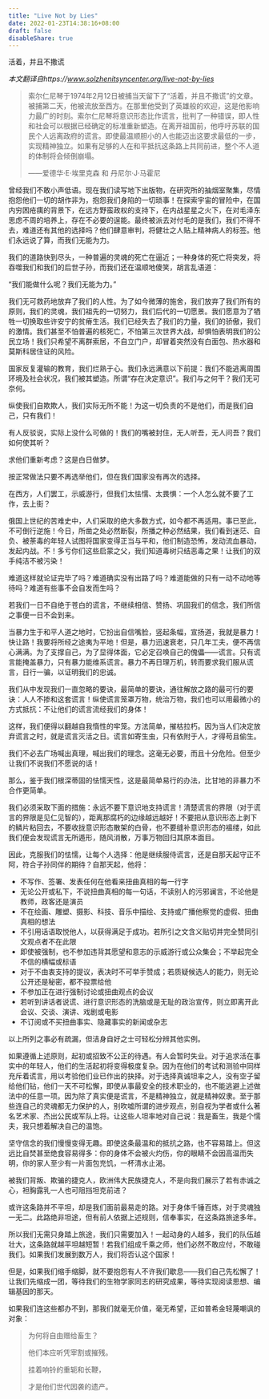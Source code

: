 ```yaml
---
title: "Live Not by Lies"
date: 2022-01-23T14:38:16+08:00
draft: false
disableShare: true
---
```




活着，并且不撒谎

*本文翻译自https://www.solzhenitsyncenter.org/live-not-by-lies*

> 索尔仁尼琴于1974年2月12日被捕当天留下了“活着，并且不撒谎”的文章。被捕第二天，他被流放至西方。在那里他受到了英雄般的欢迎，这是他影响力最广的时刻。索尔仁尼琴将意识形态比作谎言，批判了一种错误，即人性和社会可以根据已经确定的标准重新塑造。在离开祖国前，他呼吁苏联的国民个人远离政府的谎言。即使最温顺胆小的人也能迈出这要求最低的一步，实现精神独立。如果有足够的人在和平抵抗这条路上共同前进，整个不人道的体制将会倾倒崩塌。
>
> ——爱德华·E·埃里克森 和 丹尼尔·J·马霍尼

曾经我们不敢小声低语。现在我们读写地下出版物，在研究所的抽烟室聚集，尽情抱怨他们一切的胡作非为，抱怨我们身陷的一切琐事！在探索宇宙的冒险中，在国内穷困疮痍的背景下，在远方野蛮政权的支持下，在内战星星之火下，在对毛泽东思虑不周的培养上，存在不必要的逞能。最终被派去对付毛的是我们，我们不得不去，难道还有其他的选择吗？他们肆意审判，将健壮之人贴上精神病人的标签。他们永远说了算，而我们无能为力。

我们的道路快到尽头，一种普遍的灵魂的死亡在逼近；一种身体的死亡将突发，将吞噬我们和我们的后世子孙，而我们还在温顺地傻笑，胡言乱语道：

“我们能做什么呢？我们无能为力。”

我们无可救药地放弃了我们的人性。为了如今微薄的施舍，我们放弃了我们所有的原则，我们的灵魂，我们祖先的一切努力，我们后代的一切愿景。我们愿意为了牺牲一切换取些许安宁的贫瘠生活。我们已经失去了我们的力量，我们的骄傲，我们的激情。我们甚至不怕普遍的核死亡，不怕第三次世界大战，却惧怕表明我们的公民立场！我们只希望不离群索居，不自立门户，却冒着突然没有白面包、热水器和莫斯科居住证的风险。

国家反复灌输的教育，我们烂熟于心。我们永远满意以下前提：我们不能逃离周围环境及社会状况，我们被其塑造。所谓“存在决定意识”。我们与之何干？我们无可奈何。

纵使我们自欺欺人，我们实际无所不能！为这一切负责的不是他们，而是我们自己，只有我们！

有人反驳说，实际上没什么可做的！我们的嘴被封住，无人听吾，无人问吾？我们如何使其听？

求他们重新考虑？这是白日做梦。

按正常做法只要不再选举他们，但在我们国家没有再次的选择。

在西方，人们罢工，示威游行，但我们太怯懦、太畏惧：一个人怎么就不要了工作，去上街？

俄国上世纪的苦难史中，人们采取的绝大多数方式，如今都不再适用。事已至此，不可倒行逆施！今日，所凿之处必然断裂，所播之种必然结果，我们看到迷茫、自负、被荼毒的年轻人试图将国家变得正当与平和，他们制造恐怖，发动流血暴动，发起内战。不！多亏你们这些启蒙之父，我们知道毒树只结恶毒之果！让我们的双手纯洁不被污染！

难道这样就论证完毕了吗？难道确实没有出路了吗？难道能做的只有一动不动地等待吗？难道有些事不会自发而生吗？

若我们一日不自绝于苍白的谎言，不继续相信、赞扬、巩固我们的信念，我们所信之事便一日不会到来。

当暴力生于和平人道之地时，它扮出自信嘴脸，竖起条幅，宣扬道，我就是暴力！快让路！我要将所经之途夷为平地！但是，暴力迅速衰老，只几年工夫，便不再信心满满。为了支撑自己，为了显得体面，它必定召唤自己的傀儡——谎言。只有谎言能掩盖暴力，只有暴力能维系谎言。暴力不再日理万机，转而要求我们服从谎言，日行一骗，以证明我们的忠诚。

我们从中发现我们一直忽略的要诀，最简单的要诀，通往解放之路的最可行的要诀：人人不掺和这套谎言！纵使谎言笼罩万物，统治万物，我们也可以用最微小的方式抵抗：不让他们的谎言流经我们的身体！

这样，我们便得以翻越自我惰性的牢笼。方法简单，摧枯拉朽。因为当人们决定放弃谎言之时，就是谎言灭活之日。谎言如寄生虫，只有依附于人，才得苟且偷生。

我们不必去广场喊出真理，喊出我们的理念。这毫无必要，而且十分危险。但至少让我们不说我们不愿说的话！

那么，鉴于我们根深蒂固的怯懦天性，这是最简单易行的办法，比甘地的非暴力不合作更简单。

我们必须采取下面的措施：永远不要下意识地支持谎言！清楚谎言的界限（对于谎言的界限是见仁见智的），距离那腐朽的边缘越远越好！不要把从意识形态上剥下的鳞片粘回去，不要收拢意识形态散架的白骨，也不要缝补意识形态的褞缕，如此我们便会发现谎言无所遁形，随风消散，万事万物回归其原本面目。

因此，克服我们的怯懦，让每个人选择：他是继续服侍谎言，还是自那天起守正不阿，符合子孙同伴的期待？自那天起，他将：

- 不写作、签署、发表任何在他看来扭曲真相的每一行字
- 无论公开或私下，不说扭曲真相的每一句话，不读别人的污邪谰言，不论他是教师，政客还是演员
- 不在绘画、雕塑、摄影、科技、音乐中描绘、支持或广播他察觉的虚假、扭曲真相的想法
- 不引用话语取悦他人，以获得满足于成功。若所引之文含义贴切并完全赞同引文观点者不在此限
- 即使被强制，也不参加违背其愿望和意志的示威游行或公众集会；不举起完全不信的横幅或标语
- 对于不由衷支持的提议，表决时不可举手赞成；若质疑候选人的能力，则无论公开还是秘密，都不投票给他
- 不参加正在进行强制讨论或扭曲观点的会议
- 若听到讲话者说谎、进行意识形态的洗脑或是无耻的政治宣传，则立即离开此会议、交谈、演讲、戏剧或电影
- 不订阅或不买扭曲事实、隐藏事实的新闻或杂志

以上所列之事必有疏漏，但洁身自好之士可轻松分辨其他实例。

如果遵循上述原则，起初或招致不公正的待遇。有人会暂时失业。对于追求活在事实中的年轻人，他们的生活起初将变得极度复杂。因为在他们的考试和测验中同样充斥着谎言，用以考验他们业已作出的抉择。对于选择真诚坦率之人，没有空子留给他们钻，他们一天不可松懈，即使从事最安全的技术职业的，也不能逃避上述做法中的任意一项。因为除了真实便是谎言，不是精神独立，就是精神奴隶。至于那些连自己的灵魂都无力保护的人，别吹嘘所谓的进步观点，别自视为学者或什么著名艺术家、杰出公民或军队上将。让这些人坦率地对自己说：我是畜生，我是个懦夫，我只想着解决自己的温饱。

坚守信念的我们慢慢变得无趣。即使这条最温和的抵抗之路，也不容易踏上。但这远比自焚甚至绝食容易得多：你的身体不会被火灼伤，你的眼睛不会因高温而失明，你的家人至少有一片面包充饥，一杯清水止渴。

被我们背叛、欺骗的捷克人，欧洲伟大民族捷克人，不是向我们展示了若有赤诚之心，袒胸露乳一人也可阻挡坦克前进？

或许这条路并不平坦，却是我们面前最易走的路。对于身体千锤百炼，对于灵魂独一无二。此路绝非坦途，但有前人依据上述规则，信奉事实，在这条路旅途多年。

所以我们无需只身踏上旅途，我们只需要加入！一起动身的人越多，我们的队伍越壮大，这条路就越平坦越短暂！若我们组成千乘之师，他们必然不敢应付，不敢碰我们。如果我们发展到数万人，我们将否认这个国家！

但是，如果我们缩手缩脚，就不要抱怨有人不许我们歇息——我们自己先松懈了！让我们先缩成一团，等待我们的生物学家同志的研究成果，等待实现阅读思想、编辑基因的那天。

如果我们连这些都办不到，那我们就毫无价值，毫无希望，正如普希金轻蔑嘲讽的对象：

> 为何将自由赠给畜生？
>
> 他们本应听凭宰割或摧残。
>
> 挂着响铃的重轭和长鞭，
>
> 才是他们世代因袭的遗产。
>
> [^根红ef]: 曾经
>
> 
>













